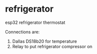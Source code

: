 # refrigerator
esp32 refrigerator thermostat

Connections are:

1. Dallas DS18b20 for temperature
2. Relay to put refrigerator compressor on



